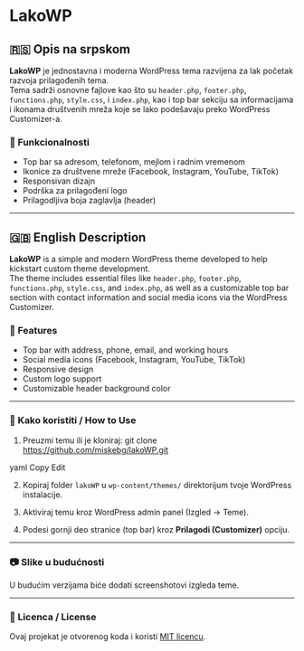# LakoWP

## 🇷🇸 Opis na srpskom

**LakoWP** je jednostavna i moderna WordPress tema razvijena za lak početak razvoja prilagođenih tema.  
Tema sadrži osnovne fajlove kao što su `header.php`, `footer.php`, `functions.php`, `style.css`, i `index.php`, kao i top bar sekciju sa informacijama i ikonama društvenih mreža koje se lako podešavaju preko WordPress Customizer-a.

### 🔧 Funkcionalnosti

- Top bar sa adresom, telefonom, mejlom i radnim vremenom
- Ikonice za društvene mreže (Facebook, Instagram, YouTube, TikTok)
- Responsivan dizajn
- Podrška za prilagođeni logo
- Prilagodljiva boja zaglavlja (header)

---

## 🇬🇧 English Description

**LakoWP** is a simple and modern WordPress theme developed to help kickstart custom theme development.  
The theme includes essential files like `header.php`, `footer.php`, `functions.php`, `style.css`, and `index.php`, as well as a customizable top bar section with contact information and social media icons via the WordPress Customizer.

### 🔧 Features

- Top bar with address, phone, email, and working hours
- Social media icons (Facebook, Instagram, YouTube, TikTok)
- Responsive design
- Custom logo support
- Customizable header background color

---

### 📝 Kako koristiti / How to Use

1. Preuzmi temu ili je kloniraj:
git clone https://github.com/miskebg/lakoWP.git

yaml
Copy
Edit

2. Kopiraj folder `lakoWP` u `wp-content/themes/` direktorijum tvoje WordPress instalacije.

3. Aktiviraj temu kroz WordPress admin panel (Izgled → Teme).

4. Podesi gornji deo stranice (top bar) kroz **Prilagodi (Customizer)** opciju.

---

### 📷 Slike u budućnosti

U budućim verzijama biće dodati screenshotovi izgleda teme.

---

### 📄 Licenca / License

Ovaj projekat je otvorenog koda i koristi [MIT licencu](LICENSE).